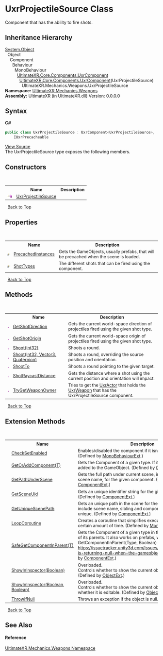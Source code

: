 # UxrProjectileSource Class
 

Component that has the ability to fire shots.


## Inheritance Hierarchy
<a href="https://docs.microsoft.com/dotnet/api/system.object" target="_blank" rel="noopener noreferrer">System.Object</a><br />&nbsp;&nbsp;Object<br />&nbsp;&nbsp;&nbsp;&nbsp;Component<br />&nbsp;&nbsp;&nbsp;&nbsp;&nbsp;&nbsp;Behaviour<br />&nbsp;&nbsp;&nbsp;&nbsp;&nbsp;&nbsp;&nbsp;&nbsp;MonoBehaviour<br />&nbsp;&nbsp;&nbsp;&nbsp;&nbsp;&nbsp;&nbsp;&nbsp;&nbsp;&nbsp;<a href="T_UltimateXR_Core_Components_UxrComponent">UltimateXR.Core.Components.UxrComponent</a><br />&nbsp;&nbsp;&nbsp;&nbsp;&nbsp;&nbsp;&nbsp;&nbsp;&nbsp;&nbsp;&nbsp;&nbsp;<a href="T_UltimateXR_Core_Components_UxrComponent_1">UltimateXR.Core.Components.UxrComponent</a>(UxrProjectileSource)<br />&nbsp;&nbsp;&nbsp;&nbsp;&nbsp;&nbsp;&nbsp;&nbsp;&nbsp;&nbsp;&nbsp;&nbsp;&nbsp;&nbsp;UltimateXR.Mechanics.Weapons.UxrProjectileSource<br />
**Namespace:**&nbsp;<a href="N_UltimateXR_Mechanics_Weapons">UltimateXR.Mechanics.Weapons</a><br />**Assembly:**&nbsp;UltimateXR (in UltimateXR.dll) Version: 0.0.0.0

## Syntax

**C#**<br />
``` C#
public class UxrProjectileSource : UxrComponent<UxrProjectileSource>, 
	IUxrPrecacheable
```

<a href="UltimateXR/Scripts/Mechanics/Weapons/UxrProjectileSource.cs" rel="noopener noreferrer" title="View the source code">View Source</a><br />
The UxrProjectileSource type exposes the following members.


## Constructors
&nbsp;<table><tr><th></th><th>Name</th><th>Description</th></tr><tr><td>![Public method](media/pubmethod.gif "Public method")</td><td><a href="M_UltimateXR_Mechanics_Weapons_UxrProjectileSource__ctor">UxrProjectileSource</a></td><td /></tr></table>&nbsp;
<a href="#uxrprojectilesource-class">Back to Top</a>

## Properties
&nbsp;<table><tr><th></th><th>Name</th><th>Description</th></tr><tr><td>![Public property](media/pubproperty.gif "Public property")</td><td><a href="P_UltimateXR_Mechanics_Weapons_UxrProjectileSource_PrecachedInstances">PrecachedInstances</a></td><td>
Gets the GameObjects, usually prefabs, that will be precached when the scene is loaded.</td></tr><tr><td>![Public property](media/pubproperty.gif "Public property")</td><td><a href="P_UltimateXR_Mechanics_Weapons_UxrProjectileSource_ShotTypes">ShotTypes</a></td><td>
The different shots that can be fired using the component.</td></tr></table>&nbsp;
<a href="#uxrprojectilesource-class">Back to Top</a>

## Methods
&nbsp;<table><tr><th></th><th>Name</th><th>Description</th></tr><tr><td>![Public method](media/pubmethod.gif "Public method")</td><td><a href="M_UltimateXR_Mechanics_Weapons_UxrProjectileSource_GetShotDirection">GetShotDirection</a></td><td>
Gets the current world-space direction of projectiles fired using the given shot type.</td></tr><tr><td>![Public method](media/pubmethod.gif "Public method")</td><td><a href="M_UltimateXR_Mechanics_Weapons_UxrProjectileSource_GetShotOrigin">GetShotOrigin</a></td><td>
Gets the current world-space origin of projectiles fired using the given shot type.</td></tr><tr><td>![Public method](media/pubmethod.gif "Public method")</td><td><a href="M_UltimateXR_Mechanics_Weapons_UxrProjectileSource_Shoot">Shoot(Int32)</a></td><td>
Shoots a round.</td></tr><tr><td>![Public method](media/pubmethod.gif "Public method")</td><td><a href="M_UltimateXR_Mechanics_Weapons_UxrProjectileSource_Shoot_1">Shoot(Int32, Vector3, Quaternion)</a></td><td>
Shoots a round, overriding the source position and orientation.</td></tr><tr><td>![Public method](media/pubmethod.gif "Public method")</td><td><a href="M_UltimateXR_Mechanics_Weapons_UxrProjectileSource_ShootTo">ShootTo</a></td><td>
Shoots a round pointing to the given target.</td></tr><tr><td>![Public method](media/pubmethod.gif "Public method")</td><td><a href="M_UltimateXR_Mechanics_Weapons_UxrProjectileSource_ShotRaycastDistance">ShotRaycastDistance</a></td><td>
Gets the distance where a shot using the current position and orientation will impact.</td></tr><tr><td>![Public method](media/pubmethod.gif "Public method")</td><td><a href="M_UltimateXR_Mechanics_Weapons_UxrProjectileSource_TryGetWeaponOwner">TryGetWeaponOwner</a></td><td>
Tries to get the <a href="T_UltimateXR_Mechanics_Weapons_UxrActor">UxrActor</a> that holds the <a href="T_UltimateXR_Mechanics_Weapons_UxrWeapon">UxrWeapon</a> that has the UxrProjectileSource component.</td></tr></table>&nbsp;
<a href="#uxrprojectilesource-class">Back to Top</a>

## Extension Methods
&nbsp;<table><tr><th></th><th>Name</th><th>Description</th></tr><tr><td>![Public Extension Method](media/pubextension.gif "Public Extension Method")</td><td><a href="M_UltimateXR_Extensions_Unity_MonoBehaviourExt_CheckSetEnabled">CheckSetEnabled</a></td><td>
Enables/disabled the component if it isn't enabled already.
 (Defined by <a href="T_UltimateXR_Extensions_Unity_MonoBehaviourExt">MonoBehaviourExt</a>.)</td></tr><tr><td>![Public Extension Method](media/pubextension.gif "Public Extension Method")</td><td><a href="M_UltimateXR_Extensions_Unity_ComponentExt_GetOrAddComponent__1">GetOrAddComponent(T)</a></td><td>
Gets the Component of a given type. If it doesn't exist, it is added to the GameObject.
 (Defined by <a href="T_UltimateXR_Extensions_Unity_ComponentExt">ComponentExt</a>.)</td></tr><tr><td>![Public Extension Method](media/pubextension.gif "Public Extension Method")</td><td><a href="M_UltimateXR_Extensions_Unity_ComponentExt_GetPathUnderScene">GetPathUnderScene</a></td><td>
Gets the full path under current scene, including all parents, but scene name, for the given component.
 (Defined by <a href="T_UltimateXR_Extensions_Unity_ComponentExt">ComponentExt</a>.)</td></tr><tr><td>![Public Extension Method](media/pubextension.gif "Public Extension Method")</td><td><a href="M_UltimateXR_Extensions_Unity_ComponentExt_GetSceneUid">GetSceneUid</a></td><td>
Gets an unique identifier string for the given component.
 (Defined by <a href="T_UltimateXR_Extensions_Unity_ComponentExt">ComponentExt</a>.)</td></tr><tr><td>![Public Extension Method](media/pubextension.gif "Public Extension Method")</td><td><a href="M_UltimateXR_Extensions_Unity_ComponentExt_GetUniqueScenePath">GetUniqueScenePath</a></td><td>
Gets an unique path in the scene for the given component. It will include scene name, sibling and component indices to make it unique.
 (Defined by <a href="T_UltimateXR_Extensions_Unity_ComponentExt">ComponentExt</a>.)</td></tr><tr><td>![Public Extension Method](media/pubextension.gif "Public Extension Method")</td><td><a href="M_UltimateXR_Extensions_Unity_MonoBehaviourExt_LoopCoroutine">LoopCoroutine</a></td><td>
Creates a coroutine that simplifies executing a loop during a certain amount of time.
 (Defined by <a href="T_UltimateXR_Extensions_Unity_MonoBehaviourExt">MonoBehaviourExt</a>.)</td></tr><tr><td>![Public Extension Method](media/pubextension.gif "Public Extension Method")</td><td><a href="M_UltimateXR_Extensions_Unity_ComponentExt_SafeGetComponentInParent__1">SafeGetComponentInParent(T)</a></td><td>
Gets the Component of a given type in the GameObject or any of its parents. It also works on prefabs, where regular GetComponentInParent(Type, Boolean) will not work: https://issuetracker.unity3d.com/issues/getcomponentinparent-is-returning-null-when-the-gameobject-is-a-prefab
 (Defined by <a href="T_UltimateXR_Extensions_Unity_ComponentExt">ComponentExt</a>.)</td></tr><tr><td>![Public Extension Method](media/pubextension.gif "Public Extension Method")</td><td><a href="M_UltimateXR_Extensions_Unity_ObjectExt_ShowInInspector">ShowInInspector(Boolean)</a></td><td>Overloaded.  
Controls whether to show the current object in the inspector.
 (Defined by <a href="T_UltimateXR_Extensions_Unity_ObjectExt">ObjectExt</a>.)</td></tr><tr><td>![Public Extension Method](media/pubextension.gif "Public Extension Method")</td><td><a href="M_UltimateXR_Extensions_Unity_ObjectExt_ShowInInspector_1">ShowInInspector(Boolean, Boolean)</a></td><td>Overloaded.  
Controls whether to show the current object in the inspector and whether it is editable.
 (Defined by <a href="T_UltimateXR_Extensions_Unity_ObjectExt">ObjectExt</a>.)</td></tr><tr><td>![Public Extension Method](media/pubextension.gif "Public Extension Method")</td><td><a href="M_UltimateXR_Extensions_System_ObjectExt_ThrowIfNull">ThrowIfNull</a></td><td>
Throws an exception if the object is null.
 (Defined by <a href="T_UltimateXR_Extensions_System_ObjectExt">ObjectExt</a>.)</td></tr></table>&nbsp;
<a href="#uxrprojectilesource-class">Back to Top</a>

## See Also


#### Reference
<a href="N_UltimateXR_Mechanics_Weapons">UltimateXR.Mechanics.Weapons Namespace</a><br />